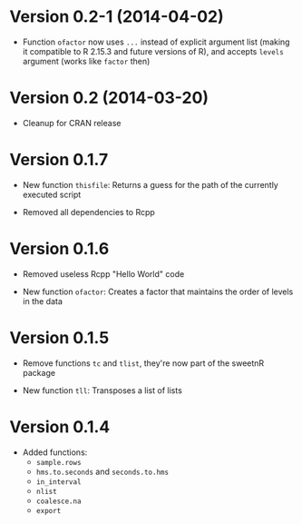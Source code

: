 Version 0.2-1 (2014-04-02)
===

- Function `ofactor` now uses `...` instead of explicit argument list (making it
  compatible to R 2.15.3 and future versions of R), and accepts `levels`
  argument (works like `factor` then)

Version 0.2 (2014-03-20)
===

- Cleanup for CRAN release

Version 0.1.7
===

- New function `thisfile`: Returns a guess for the path of the currently
  executed script

- Removed all dependencies to Rcpp

Version 0.1.6
===

- Removed useless Rcpp "Hello World" code

- New function `ofactor`: Creates a factor that maintains the order of levels
  in the data

Version 0.1.5
===

- Remove functions `tc` and `tlist`, they're now part of the sweetnR package

- New function `tll`: Transposes a list of lists

Version 0.1.4
===

- Added functions:
    - `sample.rows`
    - `hms.to.seconds` and `seconds.to.hms`
    - `in_interval`
    - `nlist`
    - `coalesce.na`
    - `export`
